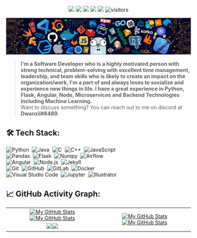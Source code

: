 <p align="center">
    <a href="https://github.com/minion-lover/minion-lover"><img src="https://img.shields.io/badge/status-updating-brightgreen.svg"></a>
    <a href="https://github.com/python/cpython"><img src="https://img.shields.io/badge/Python-3.10-FF1493.svg"></a>
    <a href="https://github.com/minion-lover/minion-lover/graphs/contributors"><img src="https://img.shields.io/github/contributors/minion-lover/minion-lover?color=blue"></a>
    <a href="https://github.com/minion-lover"><img src="https://img.shields.io/github/stars/minion-lover.svg?color=blue&logo=github"></a>
    <a href="https://github.com/minion-lover/minion-lover/network/members"><img src="https://img.shields.io/github/forks/minion-lover/minion-lover.svg?color=blue&logo=github"></a>
    <img src="https://visitor-badge.laobi.icu/badge?page_id=minion-lover.minion-lover" alt="visitors"/>
</p>

[![](./src/header_.png)](#)

> <b>I'm a Software Developer who is a highly motivated person with strong technical, problem-solving with excellent time management, leadership, and team skills who is likely to create an impact on the organization/work, I'm a part of and always loves to socialize and experience new things in life. I have a great experience in Python, Flask, Angular, Node, Microservices and Backend Technologies including Machine Learning.</b>\
> Want to discuss something? You can reach out to me on discord at <b>Dwanzil#8489</b>.

## 🛠️ Tech Stack:
![Python](https://img.shields.io/badge/-Python-555?style=flat&logo=python)&nbsp;
![Java](https://img.shields.io/badge/-Java-555?style=flat&logo=openjdk&logoColor=FFA518)&nbsp;
![C](https://img.shields.io/badge/-C-555?style=flat&logo=C&logoColor=A8B9CC)&nbsp;
![C++](https://img.shields.io/badge/-C++-555?style=flat&logo=C%2B%2B&logoColor=fff)&nbsp;
![JavaScript](https://img.shields.io/badge/-JavaScript-555?style=flat&logo=javascript)\
![Pandas](https://img.shields.io/badge/-Pandas-555?style=flat&logo=pandas)&nbsp;
![Flask](https://img.shields.io/badge/-Flask-555?style=flat&logo=flask)&nbsp;
![Numpy](https://img.shields.io/badge/-Numpy-555?style=flat&logo=numpy)&nbsp;
![Airflow](https://img.shields.io/badge/-Apache_Airflow-555?style=flat&logo=Apache-Airflow)\
![Angular](https://img.shields.io/badge/-Angular-555?style=flat&logo=angular)&nbsp;
![Node.js](https://img.shields.io/badge/-Node.js-555?style=flat&logo=node.js)&nbsp;
![Jekyll](https://img.shields.io/badge/-Jekyll-555?style=flat&logo=jekyll)&nbsp;\
![Git](https://img.shields.io/badge/-Git-555?style=flat&logo=git)&nbsp;
![GitHub](https://img.shields.io/badge/-GitHub-555?style=flat&logo=github)&nbsp;
![GitLab](https://img.shields.io/badge/-GitLab-555?style=flat&logo=gitlab)&nbsp;
![Docker](https://img.shields.io/badge/-Docker-555?style=flat&logo=Docker)\
![Visual Studio Code](https://img.shields.io/badge/-Visual%20Studio%20Code-555?style=flat&logo=visual-studio-code&logoColor=007ACC)&nbsp;
![Jupyter](https://img.shields.io/badge/-Jupyter-555?style=flat&logo=jupyter)&nbsp;
![Illustrator](https://img.shields.io/badge/-Illustrator-555?style=flat&logo=adobe-illustrator)&nbsp;

## 📈 GitHub Activity Graph:

<table>
    <tr>
        <td align="center"><a href="https://github.com/minion-lover#gh-light-mode-only"><img src="https://github-readme-stats.vercel.app/api?username=minion-lover&show_icons=true&theme=default&include_all_commits=true#gh-light-mode-only" alt="My GitHub Stats"/></a><a href="https://github.com/minion-lover#gh-dark-mode-only"><img src="https://github-readme-stats.vercel.app/api?username=minion-lover&show_icons=true&theme=tokyonight&include_all_commits=true#gh-dark-mode-only" alt="My GitHub Stats"/></a></td>
        <td rowspan="2" align="center"><a href="https://github.com/minion-lover#gh-light-mode-only"><img src="https://github-readme-stats.vercel.app/api/top-langs/?username=minion-lover&theme=default&langs_count=8#gh-light-mode-only" alt="My GitHub Stats"/></a><a href="https://github.com/minion-lover#gh-dark-mode-only"><img src="https://github-readme-stats.vercel.app/api/top-langs/?username=minion-lover&theme=tokyonight&langs_count=8#gh-dark-mode-only" alt="My GitHub Stats"/></a></td>
    </tr>
    <tr>
        <td align="center"><a href="https://github.com/minion-lover#gh-light-mode-only"><img src="https://github-readme-streak-stats.herokuapp.com/?user=minion-lover&theme=default"/></a><a href="https://github.com/minion-lover#gh-dark-mode-only"><img src="https://github-readme-streak-stats.herokuapp.com/?user=minion-lover&theme=tokyonight"/></a></td>
    </tr>
</table>
